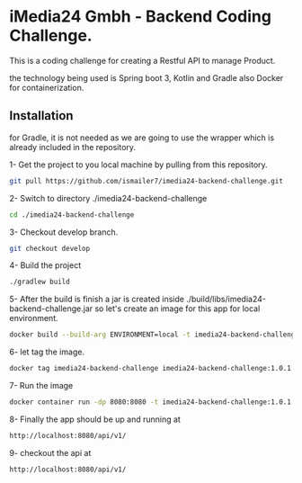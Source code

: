 # iMedia24 Gmbh - Backend Coding Challenge.

This is a coding challenge for creating a Restful API to manage Product.

the technology being used is Spring boot 3, Kotlin and Gradle also Docker for containerization.

## Installation

for Gradle, it is not needed as we are going to use the wrapper which is already included in the repository.

1- Get the project to you local machine by pulling from this repository.

```bash
git pull https://github.com/ismailer7/imedia24-backend-challenge.git
```

2- Switch to directory ./imedia24-backend-challenge

```bash
cd ./imedia24-backend-challenge
```

3- Checkout develop branch.
```bash
git checkout develop
```

4- Build the project
```bash
./gradlew build
```

5- After the build is finish a jar is created inside ./build/libs/imedia24-backend-challenge.jar
so let's create an image for this app for local environment.

```bash
docker build --build-arg ENVIRONMENT=local -t imedia24-backend-challenge .
```

6- let tag the image.
```bash
docker tag imedia24-backend-challenge imedia24-backend-challenge:1.0.1
```

7- Run the image
```bash
docker container run -dp 8080:8080 -t imedia24-backend-challenge:1.0.1
```

8- Finally the app should be up and running at
```bash
http://localhost:8080/api/v1/
```

9- checkout the api at 
```bash
http://localhost:8080/api/v1/
```
